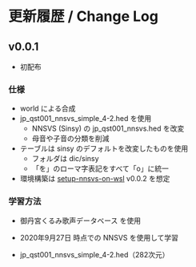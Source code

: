 # 更新履歴 / Change Log

## v0.0.1

- 初配布

### 仕様

- world による合成
- jp_qst001_nnsvs_simple_4-2.hed を使用
  - NNSVS (Sinsy) の jp_qst001_nnsvs.hed を改変
  - 母音や子音の分類を削減
- テーブルは sinsy のデフォルトを改変したものを使用
  - フォルダは dic/sinsy
  - 「を」のローマ字表記をすべて「o」に統一
- 環境構築は [setup-nnsvs-on-wsl](https://github.com/oatsu-gh/setup-nnsvs-on-wsl) v0.0.2 を想定

### 学習方法

- 御丹宮くるみ歌声データベース を使用

- 2020年9月27日 時点での NNSVS を使用して学習

- jp_qst001_nnsvs_simple_4-2.hed（282次元）